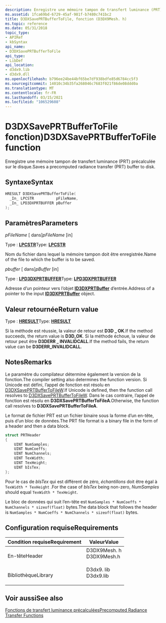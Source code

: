 ```yaml
---
description: Enregistre une mémoire tampon de transfert luminance (PRT) précalculée sur le disque.
ms.assetid: 1fca69bd-6729-45af-981f-b7480c741bc2
title: D3DXSavePRTBufferToFile, fonction (D3DX9Mesh. h)
ms.topic: reference
ms.date: 05/31/2018
topic_type:
- APIRef
- kbSyntax
api_name:
- D3DXSavePRTBufferToFile
api_type:
- LibDef
api_location:
- d3dx9.lib
- d3dx9.dll
ms.openlocfilehash: b796ee24be44bf65be7df938bdfe85d6784cc5f3
ms.sourcegitcommit: 14010c34b35fa268046c7683f021f86de08ddd0a
ms.translationtype: MT
ms.contentlocale: fr-FR
ms.lasthandoff: 03/15/2021
ms.locfileid: "106529608"
---
```

# <a name="d3dxsaveprtbuffertofile-function"></a><span data-ttu-id="f0750-103">D3DXSavePRTBufferToFile fonction)</span><span class="sxs-lookup"><span data-stu-id="f0750-103">D3DXSavePRTBufferToFile function</span></span>

<span data-ttu-id="f0750-104">Enregistre une mémoire tampon de transfert luminance (PRT) précalculée sur le disque.</span><span class="sxs-lookup"><span data-stu-id="f0750-104">Saves a precomputed radiance transfer (PRT) buffer to disk.</span></span>

## <a name="syntax"></a><span data-ttu-id="f0750-105">Syntaxe</span><span class="sxs-lookup"><span data-stu-id="f0750-105">Syntax</span></span>

```cpp
HRESULT D3DXSavePRTBufferToFile(
  _In_ LPCSTR          pFileName,
  _In_ LPD3DXPRTBUFFER pBuffer
);
```

## <a name="parameters"></a><span data-ttu-id="f0750-106">Paramètres</span><span class="sxs-lookup"><span data-stu-id="f0750-106">Parameters</span></span>

<span data-ttu-id="f0750-107">*pFileName* \[ dans\]</span><span class="sxs-lookup"><span data-stu-id="f0750-107">*pFileName* \[in\]</span></span>

<span data-ttu-id="f0750-108">Type : **[LPCSTR](../winprog/windows-data-types.md)**</span><span class="sxs-lookup"><span data-stu-id="f0750-108">Type: **[LPCSTR](../winprog/windows-data-types.md)**</span></span>

<span data-ttu-id="f0750-109">Nom du fichier dans lequel la mémoire tampon doit être enregistrée.</span><span class="sxs-lookup"><span data-stu-id="f0750-109">Name of the file to which the buffer is to be saved.</span></span>

<span data-ttu-id="f0750-110">*pbuffer* \[ dans\]</span><span class="sxs-lookup"><span data-stu-id="f0750-110">*pBuffer* \[in\]</span></span>

<span data-ttu-id="f0750-111">Type : **[LPD3DXPRTBUFFER](id3dxprtbuffer.md)**</span><span class="sxs-lookup"><span data-stu-id="f0750-111">Type: **[LPD3DXPRTBUFFER](id3dxprtbuffer.md)**</span></span>

<span data-ttu-id="f0750-112">Adresse d’un pointeur vers l’objet [**ID3DXPRTBuffer**](id3dxprtbuffer.md) d’entrée.</span><span class="sxs-lookup"><span data-stu-id="f0750-112">Address of a pointer to the input [**ID3DXPRTBuffer**](id3dxprtbuffer.md) object.</span></span>

## <a name="return-value"></a><span data-ttu-id="f0750-113">Valeur retournée</span><span class="sxs-lookup"><span data-stu-id="f0750-113">Return value</span></span>

<span data-ttu-id="f0750-114">Type : **[HRESULT](../com/structure-of-com-error-codes.md)**</span><span class="sxs-lookup"><span data-stu-id="f0750-114">Type: **[HRESULT](../com/structure-of-com-error-codes.md)**</span></span>

<span data-ttu-id="f0750-115">Si la méthode est réussie, la valeur de retour est **D3D \_ OK**.</span><span class="sxs-lookup"><span data-stu-id="f0750-115">If the method succeeds, the return value is **D3D\_OK**.</span></span> <span data-ttu-id="f0750-116">Si la méthode échoue, la valeur de retour peut être **D3DERR \_ INVALIDCALL**.</span><span class="sxs-lookup"><span data-stu-id="f0750-116">If the method fails, the return value can be **D3DERR\_INVALIDCALL**.</span></span>

## <a name="remarks"></a><span data-ttu-id="f0750-117">Notes</span><span class="sxs-lookup"><span data-stu-id="f0750-117">Remarks</span></span>

<span data-ttu-id="f0750-118">Le paramètre du compilateur détermine également la version de la fonction.</span><span class="sxs-lookup"><span data-stu-id="f0750-118">The compiler setting also determines the function version.</span></span> <span data-ttu-id="f0750-119">Si Unicode est défini, l’appel de fonction est résolu en [D3DXSavePRTBufferToFileW]().</span><span class="sxs-lookup"><span data-stu-id="f0750-119">If Unicode is defined, then the function call resolves to [D3DXSavePRTBufferToFileW]().</span></span> <span data-ttu-id="f0750-120">Dans le cas contraire, l’appel de fonction est résolu en **D3DXSavePRTBufferToFileA**.</span><span class="sxs-lookup"><span data-stu-id="f0750-120">Otherwise, the function call resolves to **D3DXSavePRTBufferToFileA**.</span></span>

<span data-ttu-id="f0750-121">Le format de fichier PRT est un fichier binaire sous la forme d’un en-tête, puis d’un bloc de données.</span><span class="sxs-lookup"><span data-stu-id="f0750-121">The PRT file format is a binary file in the form of a header and then a data block.</span></span>

```cpp
struct PRTHeader
{
    UINT NumSamples;
    UINT NumCoeffs;
    UINT NumChannels;
    UINT TexWidth;
    UINT TexHeight;
    UINT bIsTex;
};
```

<span data-ttu-id="f0750-122">Pour le cas de *bIsTex* qui est différent de zéro, *échantillons* doit être égal à `TexWidth * TexHeight` .</span><span class="sxs-lookup"><span data-stu-id="f0750-122">For the case of *bIsTex* being non-zero, *NumSamples* should equal `TexWidth * TexHeight`.</span></span>

<span data-ttu-id="f0750-123">Le bloc de données qui suit l’en-tête est `NumSamples * NumCoeffs * NumChannels * sizeof(float)` bytes.</span><span class="sxs-lookup"><span data-stu-id="f0750-123">The data block that follows the header is `NumSamples * NumCoeffs * NumChannels * sizeof(float)` bytes.</span></span>

## <a name="requirements"></a><span data-ttu-id="f0750-124">Configuration requise</span><span class="sxs-lookup"><span data-stu-id="f0750-124">Requirements</span></span>

| <span data-ttu-id="f0750-125">Condition requise</span><span class="sxs-lookup"><span data-stu-id="f0750-125">Requirement</span></span> | <span data-ttu-id="f0750-126">Valeur</span><span class="sxs-lookup"><span data-stu-id="f0750-126">Value</span></span> |
|--------------------|----------------------------------------------------------------------------------------|
| <span data-ttu-id="f0750-127">En-tête</span><span class="sxs-lookup"><span data-stu-id="f0750-127">Header</span></span><br/>  | <dl> <span data-ttu-id="f0750-128"><dt>D3DX9Mesh. h</dt></span><span class="sxs-lookup"><span data-stu-id="f0750-128"><dt>D3DX9Mesh.h</dt></span></span> </dl> |
| <span data-ttu-id="f0750-129">Bibliothèque</span><span class="sxs-lookup"><span data-stu-id="f0750-129">Library</span></span><br/> | <dl> <span data-ttu-id="f0750-130"><dt>D3dx9. lib</dt></span><span class="sxs-lookup"><span data-stu-id="f0750-130"><dt>D3dx9.lib</dt></span></span> </dl>   |

## <a name="see-also"></a><span data-ttu-id="f0750-131">Voir aussi</span><span class="sxs-lookup"><span data-stu-id="f0750-131">See also</span></span>

[<span data-ttu-id="f0750-132">Fonctions de transfert luminance précalculées</span><span class="sxs-lookup"><span data-stu-id="f0750-132">Precomputed Radiance Transfer Functions</span></span>](dx9-graphics-reference-d3dx-functions-prt.md)
